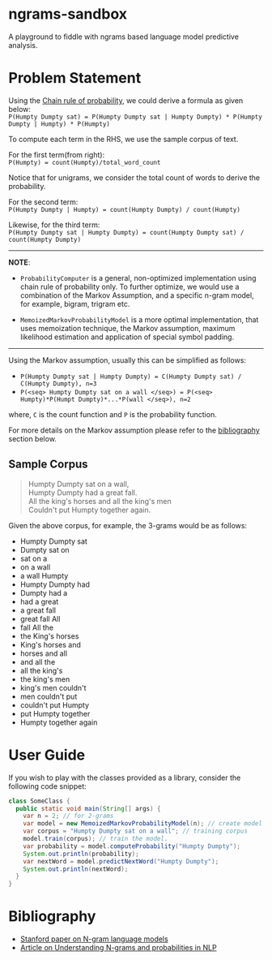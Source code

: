 # ngrams-sandbox

A playground to fiddle with ngrams based language model predictive analysis.

# Problem Statement
Using the [Chain rule of probability](https://en.wikipedia.org/wiki/Chain_rule_(probability)), we could derive a formula as given below: <br />
`P(Humpty Dumpty sat) = P(Humpty Dumpty sat | Humpty Dumpty) * P(Humpty Dumpty | Humpty) * P(Humpty)`

To compute each term in the RHS, we use the sample corpus of text.

For the first term(from right):<br/>
`P(Humpty) = count(Humpty)/total_word_count`

Notice that for unigrams, we consider the total count of words to derive the probability.

For the second term:<br />
`P(Humpty Dumpty | Humpty) = count(Humpty Dumpty) / count(Humpty)`

Likewise, for the third term:<br />
`P(Humpty Dumpty sat | Humpty Dumpty) = count(Humpty Dumpty sat) / count(Humpty Dumpty)`

---

__NOTE__:<br/> 
- `ProbabilityComputer` is a general, non-optimized implementation using chain rule of probability only.
To further optimize, we would use a combination of the Markov Assumption, and a specific n-gram model, for example, bigram, trigram etc.

- `MemoizedMarkovProbabilityModel` is a more optimal implementation, that uses memoization technique, the Markov assumption, maximum likelihood estimation and application of special symbol padding.

---

Using the Markov assumption, usually this can be simplified as follows:

- `P(Humpty Dumpty sat | Humpty Dumpty) = C(Humpty Dumpty sat) / C(Humpty Dumpty), n=3`
- `P(<seq> Humpty Dumpty sat on a wall </seq>) = P(<seq> Humpty)*P(Humpt Dumpty)*...*P(wall </seq>), n=2`

where, `C` is the count function and `P` is the probability function.

For more details on the Markov assumption please refer to the [bibliography](#bibliography) section below.

## Sample Corpus
>Humpty Dumpty sat on a wall, <br />
Humpty Dumpty had a great fall. <br />
All the king's horses and all the king's men <br />
Couldn't put Humpty together again.

Given the above corpus, for example, the 3-grams would be as follows:
- Humpty Dumpty sat 
- Dumpty sat on 
- sat on a 
- on a wall 
- a wall Humpty
- Humpty Dumpty had
- Dumpty had a
- had a great
- a great fall
- great fall All
- fall All the
- the King's horses
- King's horses and
- horses and all
- and all the
- all the king's
- the king's men
- king's men couldn't
- men couldn't put
- couldn't put Humpty
- put Humpty together
- Humpty together again

# User Guide
If you wish to play with the classes provided as a library, consider the following code snippet:

```java
class SomeClass {
  public static void main(String[] args) {
    var n = 2; // for 2-grams
    var model = new MemoizedMarkovProbabilityModel(n); // create model
    var corpus = "Humpty Dumpty sat on a wall"; // training corpus
    model.train(corpus); // train the model.
    var probability = model.computeProbability("Humpty Dumpty");
    System.out.println(probability);
    var nextWord = model.predictNextWord("Humpty Dumpty");
    System.out.println(nextWord);
  }
}
```

# Bibliography
[](#bibliography)

- [Stanford paper on N-gram language models](https://web.stanford.edu/~jurafsky/slp3/3.pdf)
- [Article on Understanding N-grams and probabilities in NLP](https://towardsdatascience.com/understanding-word-n-grams-and-n-gram-probability-in-natural-language-processing-9d9eef0fa058)
